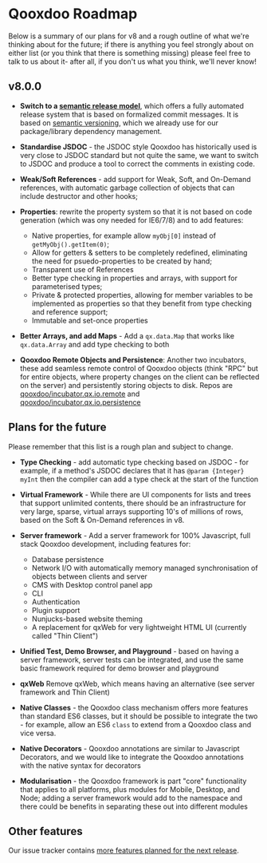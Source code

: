 # Qooxdoo Roadmap

Below is a summary of our plans for v8 and a rough outline of
what we're thinking about for the future; if there is anything
you feel strongly about on either list (or you think that there
is something missing) please feel free to talk to us about it- 
after all, if you don't us what you think, we'll never know!

## v8.0.0

- **Switch to a [semantic release
model](https://github.com/semantic-release/semantic-release)**, which
offers a fully automated release system that is based on formalized commit
messages. It is based on [semantic versioning](https://semver.org/),
which we already use for our package/library dependency management.

- **Standardise JSDOC** - the JSDOC style Qooxdoo has historically used is 
very close to JSDOC standard but not quite the same, we want to switch to
JSDOC and produce a tool to correct the comments in existing code.

- **Weak/Soft References** - add support for Weak, Soft, and On-Demand references, 
with automatic garbage collection of objects that can include destructor and other hooks;

- **Properties**: rewrite the property system so that it is not based on code 
generation (which was ony needed for IE6/7/8) and to add features:
  - Native properties, for example allow `myObj[0]` instead of `getMyObj().getItem(0)`;
  - Allow for getters & setters to be completely redefined, eliminating the need for psuedo-properties to be created by hand;
  - Transparent use of References
  - Better type checking in properties and arrays, with support for parameterised types;
  - Private & protected properties, allowing for member variables to be implemented as properties so that they benefit from type checking and reference support;
  - Immutable and set-once properties

- **Better Arrays, and add Maps** - Add a `qx.data.Map` that works like `qx.data.Array` and add type checking to both

- **Qooxdoo Remote Objects and Persistence**: Another two incubators, these add seamless remote
control of Qooxdoo objects (think "RPC" but for entire objects,
where property changes on the client can be reflected on the
server) and persistently storing objects to disk.  Repos are
[qooxdoo/incubator.qx.io.remote](https://github.com/qooxdoo/incubator.qx.io.remote)
and
[qooxdoo/incubator.qx.io.persistence](https://github.com/qooxdoo/incubator.qx.io.persistence)


## Plans for the future 

Please remember that this list is a rough plan and subject to change.

- **Type Checking** - add automatic type checking based on JSDOC - for example, if a method's JSDOC declares that it has `@param {Integer} myInt` then the compiler can add a type check at the start of the function

- **Virtual Framework** - While there are UI components for lists and trees that support unlimited contents, there should be an infrastructure for very large, sparse, virtual arrays supporting 10's of millions of rows, based on the Soft & On-Demand references in v8.

- **Server framework** - Add a server framework for 100% Javascript, full stack Qooxdoo development, including features for:
   - Database persistence
   - Network I/O with automatically memory managed synchronisation of objects between clients and server
   - CMS with Desktop control panel app
   - CLI
   - Authentication
   - Plugin support
   - Nunjucks-based website theming
   - A replacement for qxWeb for very lightweight HTML UI (currently called "Thin Client")

- **Unified Test, Demo Browser, and Playground** - based on having a server framework, server tests can be integrated, and use the same basic framework required for demo browser and playground

- **qxWeb** Remove qxWeb, which means having an alternative (see server framework and Thin Client)

- **Native Classes** - the Qooxdoo class mechanism offers more features than
standard ES6 classes, but it should be possible to integrate the two - for
example, allow an ES6 `class` to extend from a Qooxdoo class and vice versa.

- **Native Decorators** - Qooxdoo annotations are similar
to Javascript Decorators, and we would like to integrate the
Qooxdoo annotations with the native syntax for decorators

- **Modularisation** - the Qooxdoo framework is part "core" functionality that applies to all platforms, plus modules for Mobile, Desktop, and Node; adding a server framework would add to the namespace and there could be benefits in separating these out into different modules

## Other features

Our issue tracker contains [more features planned for the next
release](https://github.com/qooxdoo/qooxdoo/milestone/66).

